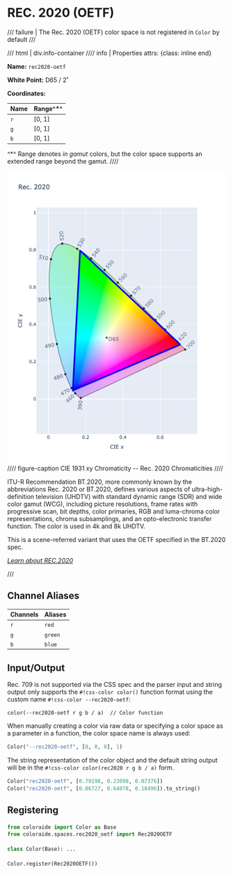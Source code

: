 # REC. 2020 (OETF)

/// failure | The Rec. 2020 (OETF) color space is not registered in `Color` by default
///

/// html | div.info-container
//// info | Properties
    attrs: {class: inline end}

**Name:** `rec2020-oetf`

**White Point:** D65 / 2˚

**Coordinates:**

Name | Range^\*^
---- | -----
`r`  | [0, 1]
`g`  | [0, 1]
`b`  | [0, 1]

^\*^ Range denotes _in gamut_ colors, but the color space supports an extended range beyond the gamut.
////

![Rec. 2020](../images/rec2020.png)
//// figure-caption
CIE 1931 xy Chromaticity -- Rec. 2020 Chromaticities
////

ITU-R Recommendation BT.2020, more commonly known by the abbreviations Rec. 2020 or BT.2020, defines various aspects of
ultra-high-definition television (UHDTV) with standard dynamic range (SDR) and wide color gamut (WCG), including picture
resolutions, frame rates with progressive scan, bit depths, color primaries, RGB and luma-chroma color representations,
chroma subsamplings, and an opto-electronic transfer function. The color is used in 4k and 8k UHDTV.

This is a scene-referred variant that uses the OETF specified in the BT.2020 spec.

_[Learn about REC.2020](https://en.wikipedia.org/wiki/Rec._2020)_

///

## Channel Aliases

Channels | Aliases
-------- | -------
`r`      | `red`
`g`      | `green`
`b`      | `blue`

## Input/Output

Rec. 709 is not supported via the CSS spec and the parser input and string output only supports the
`#!css-color color()` function format using the custom name `#!css-color --rec2020-oetf`:

```css-color
color(--rec2020-oetf r g b / a)  // Color function
```

When manually creating a color via raw data or specifying a color space as a parameter in a function, the color
space name is always used:

```py
Color("--rec2020-oetf", [0, 0, 0], 1)
```

The string representation of the color object and the default string output will be in the
`#!css-color color(rec2020 r g b / a)` form.

```py play
Color("rec2020-oetf", [0.79198, 0.23098, 0.07376])
Color("rec2020-oetf", [0.86727, 0.64078, 0.18496]).to_string()
```

## Registering

```py
from coloraide import Color as Base
from coloraide.spaces.rec2020_oetf import Rec2020OETF

class Color(Base): ...

Color.register(Rec2020OETF())
```
